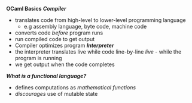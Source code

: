 **OCaml Basics**
***Compiler***
- translates code from high-level to lower-level programming language
	- e.g assembly language, byte code, machine code
- converts code *before* program runs
- run compiled code to get output
- Compiler optimizes program
***Interpreter***
- the interpreter translates live while code line-by-line *live* - while the program is running
- we get output when the code completes

***What is a functional language?***
- defines computations as *mathematical functions*
- *discourages* use of mutable state